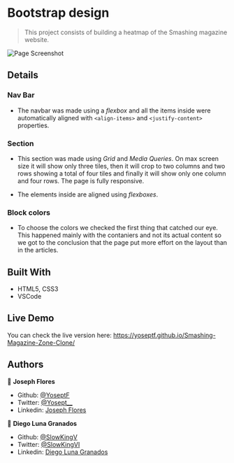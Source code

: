 # Bootstrap design

> This project consists of building a heatmap of the Smashing magazine website.

![Page Screenshot](https://i.imgur.com/ExxcFpd.png)

## Details  

### Nav Bar 
- The navbar was made using a *flexbox* and all the items inside were automatically aligned with `<align-items>` and `<justify-content>` properties.

### Section

- This section was made using *Grid* and *Media Queries*. On max screen size it will show only three tiles, then it will crop to two columns and two rows showing a total of four tiles and finally it will show only one column and four rows. The page is fully responsive.

- The elements inside are aligned using *flexboxes*.

### Block colors
- To choose the colors we checked the first thing that catched our eye. This happened mainly with the contaniers and not its actual content so we got to the conclusion that the page put more effort on the layout than in the articles.

## Built With

- HTML5, CSS3
- VSCode

## Live Demo
You can check the live version here: https://yoseptf.github.io/Smashing-Magazine-Zone-Clone/

## Authors

👤 **Joseph Flores**
- Github: [@YoseptF](https://github.com/YoseptF)
- Twitter: [@Yosept__](https://twitter.com/Yosept__)
- Linkedin: [Joseph Flores](https://www.linkedin.com/in/joseph-flores-928505106/)

👤 **Diego Luna Granados**
- Github: [@SlowKingV](https://github.com/SlowKingV)
- Twitter: [@SlowKingVI](https://twitter.com/SlowKingVI)
- Linkedin: [Diego Luna Granados](https://www.linkedin.com/in/diego-luna-granados-64007b197/)
